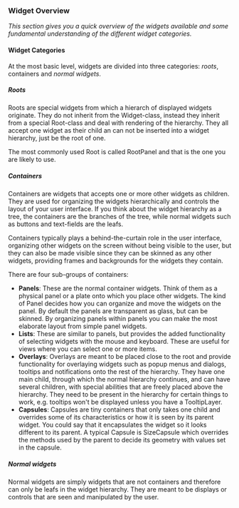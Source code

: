 ### Widget Overview

*This section gives you a quick overview of the widgets available and some fundamental understanding of the different widget categories.*





#### Widget Categories

At the most basic level, widgets are divided into three categories: *roots*, containers and *normal widgets*. 

##### Roots

Roots are special widgets from which a hierarch of displayed widgets originate. They do not inherit from the Widget-class, instead they inherit from a special Root-class and deal with rendering of the hierarchy. They all accept one widget as their child an can not be inserted into a widget hierarchy, just be the root of one.

The most commonly used Root is called RootPanel and that is the one you are likely to use.

##### Containers

Containers are widgets that accepts one or more other widgets as children. They are used for organizing the widgets hierarchically and controls the layout of your user interface. If you think about the widget hierarchy as a tree, the containers are the branches of the tree, while normal widgets such as buttons and text-fields are the leafs.

Containers typically plays a behind-the-curtain role in the user interface, organizing other widgets on the screen without being visible to the user, but they can also be made visible since they can be skinned as any other widgets, providing frames and backgrounds for the widgets they contain.

There are four sub-groups of containers:

- **Panels**: These are the normal container widgets. Think of them as a physical panel or a plate onto which you place other widgets. The kind of Panel decides how you can organize and move the widgets on the panel. By default the panels are transparent as glass, but can be skinned. By organizing panels within panels you can make the most elaborate layout from  simple panel widgets.
- **Lists**: These are similar to panels, but provides the added functionality of selecting widgets with the mouse and keyboard. These are useful for views where you can select one or more items.
- **Overlays**: Overlays are meant to be placed close to the root and provide functionality for overlaying widgets such as popup menus and dialogs, tooltips and notifications onto the rest of the hierarchy. They have one main child, through which the normal hierarchy continues, and can have several children, with special abilities that are freely placed above the hierarchy. They need to be present in the hierarchy for certain things to work, e.g. tooltips won't be displayed unless you have a TooltipLayer.
- **Capsules**: Capsules are tiny containers that only takes one child and overrides some of its characteristics or how it is seen by its parent widget. You could say that it encapsulates the widget so it looks different to its parent. A typical Capsule is SizeCapsule which overrides the methods used by the parent to decide its geometry with values set in the capsule.

##### Normal widgets

Normal widgets are simply widgets that are not containers and therefore can only be leafs in the widget hierarchy. They are meant to be displays or controls that are seen and manipulated by the user.




